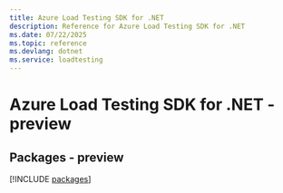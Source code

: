```yaml
---
title: Azure Load Testing SDK for .NET
description: Reference for Azure Load Testing SDK for .NET
ms.date: 07/22/2025
ms.topic: reference
ms.devlang: dotnet
ms.service: loadtesting
---
```

# Azure Load Testing SDK for .NET - preview
## Packages - preview
[!INCLUDE [packages](load-testing-index.md)]